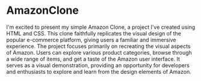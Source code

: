 # AmazonClone
I'm excited to present my simple Amazon Clone, a project I've created using HTML and CSS. This clone faithfully replicates the visual design of the popular e-commerce platform, giving users a familiar and immersive experience.
The project focuses primarily on recreating the visual aspects of Amazon. Users can explore various product categories, browse through a wide range of items, and get a taste of the Amazon user interface.
It serves as a visual demonstration, providing an opportunity for developers and enthusiasts to explore and learn from the design elements of Amazon.
